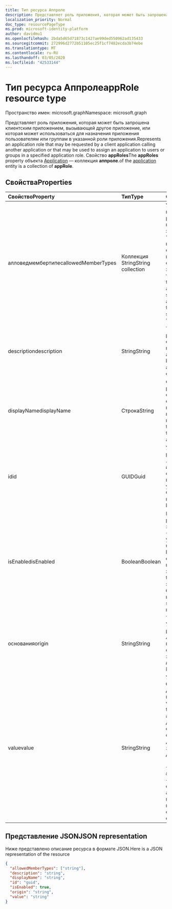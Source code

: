 ```yaml
---
title: Тип ресурса Аппроле
description: Представляет роль приложения, которая может быть запрошена клиентским приложением для вызова другого приложения.
localization_priority: Normal
doc_type: resourcePageType
ms.prod: microsoft-identity-platform
author: davidmu1
ms.openlocfilehash: 2bda5d65d71873c1427ae99ded550962ad135433
ms.sourcegitcommit: 272996d2772b51105ec25f1cf7482ecda3b74ebe
ms.translationtype: MT
ms.contentlocale: ru-RU
ms.lasthandoff: 03/05/2020
ms.locfileid: "42533144"
---
```

# <a name="approle-resource-type"></a><span data-ttu-id="ea6f1-103">Тип ресурса Аппроле</span><span class="sxs-lookup"><span data-stu-id="ea6f1-103">appRole resource type</span></span>

<span data-ttu-id="ea6f1-104">Пространство имен: microsoft.graph</span><span class="sxs-lookup"><span data-stu-id="ea6f1-104">Namespace: microsoft.graph</span></span>

<span data-ttu-id="ea6f1-105">Представляет роль приложения, которая может быть запрошена клиентским приложением, вызывающей другое приложение, или которая может использоваться для назначения приложения пользователям или группам в указанной роли приложения.</span><span class="sxs-lookup"><span data-stu-id="ea6f1-105">Represents an application role that may be requested by a client application calling another application or that may be used to assign an application to users or groups in a specified application role.</span></span> <span data-ttu-id="ea6f1-106">Свойство **appRoles**</span><span class="sxs-lookup"><span data-stu-id="ea6f1-106">The **appRoles** property</span></span> <!-- of the [servicePrincipal](serviceprincipal.md) entity and --> <span data-ttu-id="ea6f1-107">объекта [Application](application.md) — коллекция **аппроле**.</span><span class="sxs-lookup"><span data-stu-id="ea6f1-107">of the [application](application.md) entity is a collection of **appRole**.</span></span>

## <a name="properties"></a><span data-ttu-id="ea6f1-108">Свойства</span><span class="sxs-lookup"><span data-stu-id="ea6f1-108">Properties</span></span>
| <span data-ttu-id="ea6f1-109">Свойство</span><span class="sxs-lookup"><span data-stu-id="ea6f1-109">Property</span></span>     | <span data-ttu-id="ea6f1-110">Тип</span><span class="sxs-lookup"><span data-stu-id="ea6f1-110">Type</span></span>   |<span data-ttu-id="ea6f1-111">Описание</span><span class="sxs-lookup"><span data-stu-id="ea6f1-111">Description</span></span>|
|:---------------|:--------|:----------|
|<span data-ttu-id="ea6f1-112">алловедмембертипес</span><span class="sxs-lookup"><span data-stu-id="ea6f1-112">allowedMemberTypes</span></span>|<span data-ttu-id="ea6f1-113">Коллекция String</span><span class="sxs-lookup"><span data-stu-id="ea6f1-113">String collection</span></span>|<span data-ttu-id="ea6f1-114">Указывает, можно ли назначить это определение роли приложения пользователям и группам, задав для параметра значение "пользователь" или другие приложения (которые обращаются к этому приложению в сценариях службы демона), задав значение "Application" или как то, и другое.</span><span class="sxs-lookup"><span data-stu-id="ea6f1-114">Specifies whether this app role definition can be assigned to users and groups by setting to "User", or to other applications (that are accessing this application in daemon service scenarios) by setting to "Application", or to both.</span></span>|
|<span data-ttu-id="ea6f1-115">description</span><span class="sxs-lookup"><span data-stu-id="ea6f1-115">description</span></span>|<span data-ttu-id="ea6f1-116">String</span><span class="sxs-lookup"><span data-stu-id="ea6f1-116">String</span></span>|<span data-ttu-id="ea6f1-117">Текст справки по разрешениям, который отображается при назначении и согласии приложения администрирования.</span><span class="sxs-lookup"><span data-stu-id="ea6f1-117">Permission help text that appears in the admin app assignment and consent experiences.</span></span>|
|<span data-ttu-id="ea6f1-118">displayName</span><span class="sxs-lookup"><span data-stu-id="ea6f1-118">displayName</span></span>|<span data-ttu-id="ea6f1-119">Строка</span><span class="sxs-lookup"><span data-stu-id="ea6f1-119">String</span></span>|<span data-ttu-id="ea6f1-120">Отображаемое имя разрешения, которое отображается в качестве согласия администратора и взаимодействия с назначением приложений.</span><span class="sxs-lookup"><span data-stu-id="ea6f1-120">Display name for the permission that appears in the admin consent and app assignment experiences.</span></span>|
|<span data-ttu-id="ea6f1-121">id</span><span class="sxs-lookup"><span data-stu-id="ea6f1-121">id</span></span>|<span data-ttu-id="ea6f1-122">GUID</span><span class="sxs-lookup"><span data-stu-id="ea6f1-122">Guid</span></span>|<span data-ttu-id="ea6f1-123">Уникальный идентификатор роли в семействе **appRoles** .</span><span class="sxs-lookup"><span data-stu-id="ea6f1-123">Unique role identifier inside the **appRoles** collection.</span></span> <span data-ttu-id="ea6f1-124">При создании новой роли приложения необходимо указать новый идентификатор GUID.</span><span class="sxs-lookup"><span data-stu-id="ea6f1-124">When creating a new app role, a new Guid identifier must be provided.</span></span> |
|<span data-ttu-id="ea6f1-125">isEnabled</span><span class="sxs-lookup"><span data-stu-id="ea6f1-125">isEnabled</span></span>|<span data-ttu-id="ea6f1-126">Boolean</span><span class="sxs-lookup"><span data-stu-id="ea6f1-126">Boolean</span></span>|<span data-ttu-id="ea6f1-127">При создании или обновлении роли приложения должно быть задано **значение true** (значение по умолчанию).</span><span class="sxs-lookup"><span data-stu-id="ea6f1-127">When creating or updating an app role, this must be set to **true** (which is the default).</span></span> <span data-ttu-id="ea6f1-128">Чтобы удалить роль, необходимо сначала задать значение **false**.</span><span class="sxs-lookup"><span data-stu-id="ea6f1-128">To delete a role, this must first be set to **false**.</span></span>  <span data-ttu-id="ea6f1-129">В этот момент эта роль может быть удалена в последующих вызовах.</span><span class="sxs-lookup"><span data-stu-id="ea6f1-129">At that point, in a subsequent call, this role may be removed.</span></span>|
|<span data-ttu-id="ea6f1-130">основания</span><span class="sxs-lookup"><span data-stu-id="ea6f1-130">origin</span></span>|<span data-ttu-id="ea6f1-131">String</span><span class="sxs-lookup"><span data-stu-id="ea6f1-131">String</span></span>| <span data-ttu-id="ea6f1-132">Только для чтения.</span><span class="sxs-lookup"><span data-stu-id="ea6f1-132">Read-only.</span></span> <span data-ttu-id="ea6f1-133">Указывает, определена ли роль приложения для объекта Application.</span><span class="sxs-lookup"><span data-stu-id="ea6f1-133">Specifies if the app role is defined on the Application object</span></span> <!-- or on the ServicePrincipal object --><span data-ttu-id="ea6f1-134">.</span><span class="sxs-lookup"><span data-stu-id="ea6f1-134">.</span></span> <span data-ttu-id="ea6f1-135">_Не_ следует включать в запросы POST или patch.</span><span class="sxs-lookup"><span data-stu-id="ea6f1-135">Must _not_ be included in any POST or PATCH requests.</span></span> |
|<span data-ttu-id="ea6f1-136">value</span><span class="sxs-lookup"><span data-stu-id="ea6f1-136">value</span></span>|<span data-ttu-id="ea6f1-137">String</span><span class="sxs-lookup"><span data-stu-id="ea6f1-137">String</span></span>|<span data-ttu-id="ea6f1-138">Указывает значение, которое будет включено в `roles` заявку для проверки подлинности и маркеров доступа.</span><span class="sxs-lookup"><span data-stu-id="ea6f1-138">Specifies the value which will be included in the `roles` claim in authentication and access tokens.</span></span> <span data-ttu-id="ea6f1-139">Длина не должна превышать 120 символов.</span><span class="sxs-lookup"><span data-stu-id="ea6f1-139">Must not exceed 120 characters in length.</span></span> <span data-ttu-id="ea6f1-140">`:` `!` `#` `$` Допустимые знаки `%` `0-9` `A-Z` `a-z`, а также символы в диапазонах и. `&` `'` `(` `)` `*` `+` `,` `-` `.` `/` `:` `;` <code>&lt;</code> `=` <code>&gt;</code> `?` `@` `[` `]` `^` `+` `_` <code>&#96;</code> `{` <code>&#124;</code> `}` `~`</span><span class="sxs-lookup"><span data-stu-id="ea6f1-140">Allowed characters are `:` `!` `#` `$` `%` `&` `'` `(` `)` `*` `+` `,` `-` `.` `/` `:` `;` <code>&lt;</code> `=` <code>&gt;</code> `?` `@` `[` `]` `^` `+` `_` <code>&#96;</code> `{` <code>&#124;</code> `}` `~`, as well as characters in the ranges `0-9`, `A-Z` and `a-z`.</span></span> <span data-ttu-id="ea6f1-141">Любой другой символ, в том числе символ пробела, не допускается.</span><span class="sxs-lookup"><span data-stu-id="ea6f1-141">Any other character, including the space character, are not allowed.</span></span>  |

## <a name="json-representation"></a><span data-ttu-id="ea6f1-142">Представление JSON</span><span class="sxs-lookup"><span data-stu-id="ea6f1-142">JSON representation</span></span>

<span data-ttu-id="ea6f1-143">Ниже представлено описание ресурса в формате JSON.</span><span class="sxs-lookup"><span data-stu-id="ea6f1-143">Here is a JSON representation of the resource</span></span>

<!-- {
  "blockType": "resource",
  "optionalProperties": [

  ],
  "@odata.type": "microsoft.graph.appRole"
}-->

```json
{
  "allowedMemberTypes": ["string"],
  "description": "string",
  "displayName": "string",
  "id": "guid",
  "isEnabled": true,
  "origin": "string",
  "value": "string"
}

```

<!-- uuid: 8fcb5dbc-d5aa-4681-8e31-b001d5168d79
2015-10-25 14:57:30 UTC -->
<!--
{
  "type": "#page.annotation",
  "description": "appRole resource",
  "keywords": "",
  "section": "documentation",
  "tocPath": "",
  "suppressions": []
}
-->
